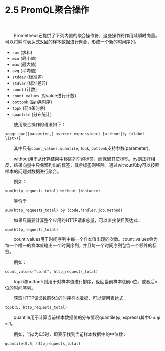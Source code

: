 # 2.5 PromQL聚合操作

　　‍

　　Prometheus还提供了下列内置的聚合操作符，这些操作符作用域瞬时向量。可以将瞬时表达式返回的样本数据进行聚合，形成一个新的时间序列。

* ​`sum`​ (求和)
* ​`min`​ (最小值)
* ​`max`​ (最大值)
* ​`avg`​ (平均值)
* ​`stddev`​ (标准差)
* ​`stdvar`​ (标准差异)
* ​`count`​ (计数)
* ​`count_values`​ (对value进行计数)
* ​`bottomk`​ (后n条时序)
* ​`topk`​ (前n条时序)
* ​`quantile`​ (分布统计)

　　使用聚合操作的语法如下：

```
<aggr-op>([parameter,] <vector expression>) [without|by (<label list>)]
```

　　其中只有`count_values`​, `quantile`​, `topk`​, `bottomk`​支持参数(parameter)。

　　without用于从计算结果中移除列举的标签，而保留其它标签。by则正好相反，结果向量中只保留列出的标签，其余标签则移除。通过without和by可以按照样本的问题对数据进行聚合。

　　例如：

```
sum(http_requests_total) without (instance)
```

　　等价于

```
sum(http_requests_total) by (code,handler,job,method)
```

　　如果只需要计算整个应用的HTTP请求总量，可以直接使用表达式：

```
sum(http_requests_total)
```

　　count_values用于时间序列中每一个样本值出现的次数。count_values会为每一个唯一的样本值输出一个时间序列，并且每一个时间序列包含一个额外的标签。

　　例如：

```
count_values("count", http_requests_total)
```

　　topk和bottomk则用于对样本值进行排序，返回当前样本值前n位，或者后n位的时间序列。

　　获取HTTP请求数前5位的时序样本数据，可以使用表达式：

```
topk(5, http_requests_total)
```

　　quantile用于计算当前样本数据值的分布情况quantile(φ, express)其中0 ≤ φ ≤ 1。

　　例如，当φ为0.5时，即表示找到当前样本数据中的中位数：

```
quantile(0.5, http_requests_total)
```
